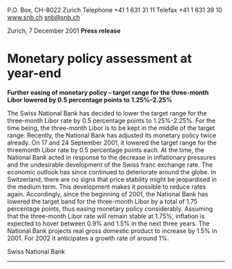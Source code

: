 P.O. Box, CH-8022 Zurich
Telephone +41 1 631 31 11
Telefax +41 1 631 39 10
www.snb.ch
snb@snb.ch

Zurich, 7 December 2001
**Press release**

# Monetary policy assessment at year-end

**Further easing of monetary policy – target range for the three-month Libor lowered by 0.5 percentage points to**
**1.25%–2.25%**

The Swiss National Bank has decided to lower the target range for the three-month Libor rate by 0.5 percentage points to
1.25%-2.25%. For the time being, the three-month Libor is to be kept in the middle of the target range. Recently, the National
Bank has adjusted its monetary policy twice already. On 17 and 24 September 2001, it lowered the target range for the threemonth Libor rate by 0.5 percentage points each. At the time, the National Bank acted in response to the decrease in
inflationary pressures and the undesirable development of the Swiss franc exchange rate. The economic outlook has since
continued to deteriorate around the globe. In Switzerland, there are no signs that price stability might be jeopardised in the
medium term. This development makes it possible to reduce rates again. Accordingly, since the beginning of 2001, the
National Bank has lowered the target band for the three-month Libor by a total of 1.75 percentage points, thus easing
monetary policy considerably. Assuming that the three-month Libor rate will remain stable at 1.75%, inflation is expected to
hover between 0.9% and 1.5% in the next three years. The National Bank projects real gross domestic product to increase by
1.5% in 2001. For 2002 it anticipates a growth rate of around 1%.

Swiss National Bank


-----

